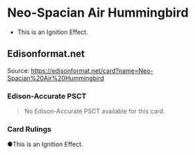 # Neo-Spacian Air Hummingbird

*   This is an Ignition Effect.

## Edisonformat.net

Source: https://edisonformat.net/card?name=Neo-Spacian%20Air%20Hummingbird

### Edison-Accurate PSCT

> No Edison-Accurate PSCT available for this card.

### Card Rulings

●This is an Ignition Effect.
            